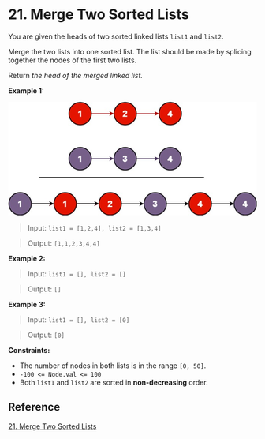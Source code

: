 # 21. Merge Two Sorted Lists

You are given the heads of two sorted linked lists `list1` and `list2`.

Merge the two lists into one sorted list. The list should be made by splicing together the nodes of the first two lists.

Return _the head of the merged linked list._

**Example 1:**

![example1](../../../../../assets/img/problems/leetcode/easy/merge_two_sorted_lists/example.png)

> Input: `list1 = [1,2,4], list2 = [1,3,4]`

> Output: `[1,1,2,3,4,4]`

**Example 2:**

> Input: `list1 = [], list2 = []`

> Output: `[]`

**Example 3:**

> Input: `list1 = [], list2 = [0]`

> Output: `[0]`

**Constraints:**

- The number of nodes in both lists is in the range `[0, 50]`.
- `-100 <= Node.val <= 100`
- Both `list1` and `list2` are sorted in **non-decreasing** order.

## Reference

[21. Merge Two Sorted Lists](https://leetcode.com/problems/merge-two-sorted-lists/description/)
